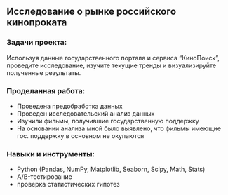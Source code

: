 ## Исследование о рынке российского кинопроката

### Задачи проекта:

Используя данные государственного портала и сервиса “КиноПоиск”, проведите исследование, изучите текущие тренды и визуализируйте полученные результаты.

### Проделанная работа:

- Проведена предобработка данных
- Проведен исследовательский анализ данных
- Изучили фильмы, получившие государственную поддержку
- На основании анализа мной было выявлено, что фильмы имеющие гос. поддержку в основном не окупаются

### Навыки и инструменты:

- Python (Pandas, NumPy, Matplotlib, Seaborn, Scipy, Math, Stats)
- A/B-тестирование
- проверка статистических гипотез
